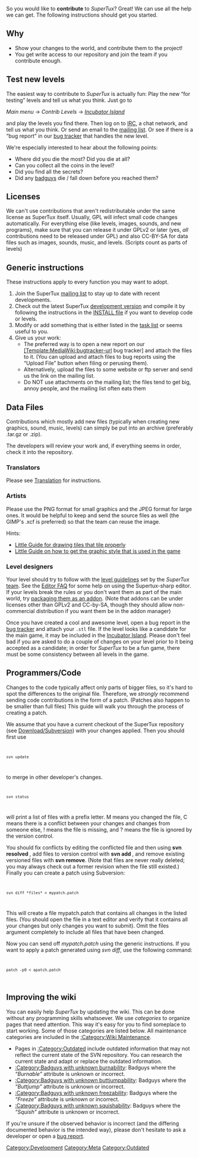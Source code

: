 So you would like to **contribute** to *SuperTux*? Great! We can use all the help we can get. The following instructions should get you started.

Why
---

-   Show your changes to the world, and contribute them to the project!
-   You get write access to our repository and join the team if you contribute enough.

Test new levels
---------------

The easiest way to contribute to *SuperTux* is actually fun: Play the new “for testing” levels and tell us what you think. Just go to

  
*Main menu* → *Contrib Levels* → *[Incubator Island](Incubator_Island "wikilink")*

and play the levels you find there. Then log on to [IRC](IRC "wikilink"), a chat network, and tell us what you think. Or send an email to the [mailing list](mailing_list "wikilink"). Or see if there is a “bug report” in our [bug tracker](bug_tracker "wikilink") that handles the new level.

We're especially interested to hear about the following points:

-   Where did you die the most? Did you die at all?
-   Can you collect all the coins in the level?
-   Did you find all the secrets?
-   Did any [badguys](badguy "wikilink") die / fall down before you reached them?

Licenses
--------

We can't use contributions that aren't redistributable under the same license as SuperTux itself. Usually, GPL will infect small code changes automatically. For everything else (like levels, images, sounds, and new programs), make sure that you can release it under GPLv2 or later (yes, *all* contributions need to be released under GPL) and also CC-BY-SA for data files such as images, sounds, music, and levels. (Scripts count as parts of levels)

Generic instructions
--------------------

These instructions apply to every function you may want to adopt.

1.  Join the SuperTux [mailing list](Contact#Mailing_List "wikilink") to stay up to date with recent developments.
2.  Check out the latest SuperTux [development version](Download/Subversion "wikilink") and compile it by following the instructions in the [INSTALL file](http://supertux.lethargik.org/svn/supertux/trunk/supertux/INSTALL) if you want to develop code or levels.
3.  Modify or add something that is either listed in the [task list](Milestone_2_Design_Document/Tasks "wikilink") or seems useful to you.
4.  Give us your work:
    -   The preferred way is to open a new report on our [\[Template:MediaWiki:bugtracker-url]([Template:MediaWiki:bugtracker-url "wikilink") bug tracker\] and attach the files to it. (You can upload and attach files to bug reports using the “Upload File” button when filing or perusing them).
    -   Alternatively, upload the files to some website or ftp server and send us the link on the mailing list.
    -   Do NOT use attachments on the mailing list; the files tend to get big, annoy people, and the mailing list often eats them

Data Files
----------

Contributions which mostly add new files (typically when creating new graphics, sound, music, levels) can simply be put into an archive (preferably .tar.gz or .zip).

The developers will review your work and, if everything seems in order, check it into the repository.

### Translators

Please see [Translation](Translation "wikilink") for instructions.

### Artists

Please use the PNG format for small graphics and the JPEG format for large ones. It would be helpful to keep and send the source files as well (the GIMP's .xcf is preferred) so that the team can reuse the image.

Hints:

-   [Little Guide for drawing tiles that tile properly](http://pingus.seul.org/~grumbel/tmp/tilehowto.png)
-   [Little Guide on how to get the graphic style that is used in the game](http://pingus.seul.org/~grumbel/gimp/drawing/)

### Level designers

Your level should try to follow with the [level guidelines](Milestone_2_Design_Document/Styleguide "wikilink") set by the *SuperTux* [team](team "wikilink"). See the [Editor FAQ](Editor_FAQ "wikilink") for some help on using the Supertux-sharp editor. If your levels break the rules or you don't want them as part of the main world, try [packaging them as an addon](CreatingMods "wikilink"). (Note that addons can be under licenses other than GPLv2 and CC-by-SA, though they should allow non-commercial distribution if you want them be in the addon manager)

Once you have created a cool and awesome level, open a bug report in the [bug tracker](bug_tracker "wikilink") and attach your `.stl` file. If the level looks like a candidate for the main game, it may be included in the [Incubator Island](Incubator_Island "wikilink"). Please don't feel bad if you are asked to do a couple of changes on your level prior to it being accepted as a candidate; in order for *SuperTux* to be a fun game, there must be some consistency between all levels in the game.

Programmers/Code
----------------

Changes to the code typically affect only parts of bigger files, so it's hard to spot the differences to the original file. Therefore, we *strongly* recommend sending code contributions in the form of a patch. (Patches also happen to be smaller than full files) This guide will walk you through the process of creating a patch.

We assume that you have a current checkout of the SuperTux repository (see [Download/Subversion](Download/Subversion "wikilink")) with your changes applied. Then you should first use <code>

`svn update`

</code> to merge in other developer's changes. <code>

`svn status`

</code> will print a list of files with a prefix letter. M means you changed the file, C means there is a conflict between your changes and changes from someone else, ! means the file is missing, and ? means the file is ignored by the version control.

You should fix conflicts by editing the conflicted file and then using **svn resolved <filename>**, add files to version control with **svn add <filenames>**, and remove existing versioned files with **svn remove**. (Note that files are never really deleted; you may always check out a former revision when the file still existed.) Finally you can create a patch using Subversion: <code>

`svn diff *files* > mypatch.patch`

</code> This will create a file mypatch.patch that contains all changes in the listed files. (You should open the file in a text editor and verify that it contains all your changes but only changes you want to submit). Omit the files argument completely to include all files that have been changed.

Now you can send off *mypatch.patch* using the generic instructions. If you want to apply a patch generated using *svn diff*, use the following command: <code>

`patch -p0 < apatch.patch`

</code>

Improving the wiki
------------------

You can easily help *SuperTux* by updating the wiki. This can be done without any programming skills whatsoever. We use *categories* to organize pages that need attention. This way it's easy for you to find someplace to start working. Some of those categories are listed below. All maintenance categories are included in the [:Category:Wiki Maintenance](:Category:Wiki_Maintenance "wikilink").

-   Pages in [:Category:Outdated](:Category:Outdated "wikilink") include outdated information that may not reflect the current state of the SVN repository. You can research the current state and adapt or replace the outdated information.
-   [:Category:Badguys with unknown burnability](:Category:Badguys_with_unknown_burnability "wikilink"): Badguys where the *“Burnable”* attribute is unknown or incorrect.
-   [:Category:Badguys with unknown buttjumpability](:Category:Badguys_with_unknown_buttjumpability "wikilink"): Badguys where the *“Buttjump”* attribute is unknown or incorrect.
-   [:Category:Badguys with unknown freezability](:Category:Badguys_with_unknown_freezability "wikilink"): Badguys where the *“Freeze”* attribute is unknown or incorrect.
-   [:Category:Badguys with unknown squishability](:Category:Badguys_with_unknown_squishability "wikilink"): Badguys where the *“Squish”* attribute is unknown or incorrect.

If you're unsure if the observed behavior is incorrect (and the differing documented behavior is the intended way), please don't hesitate to ask a developer or open a [bug report](Bugs "wikilink").

<Category:Development> <Category:Meta> <Category:Outdated>
